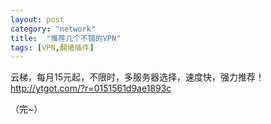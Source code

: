 ```yaml
---
layout: post
category: "network"
title:  "推荐几个不错的VPN"
tags: [VPN,翻墙插件]
---
```

云梯，每月15元起，不限时，多服务器选择，速度快，强力推荐！  
<http://ytgot.com/?r=0151561d9ae1893c>  


（完~）
